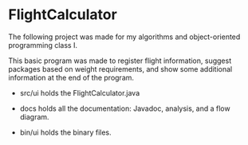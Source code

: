 # FlightCalculator
The following project was made for my algorithms and object-oriented programming class I.

This basic program was made to register flight information, suggest packages based on weight requirements, and show some additional information at the end of the program.

- src/ui holds the FlightCalculator.java

- docs holds all the documentation: Javadoc, analysis, and a flow diagram.

- bin/ui holds the binary files.

